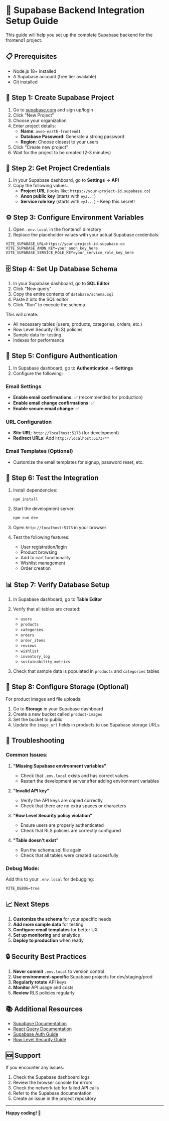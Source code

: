 # 🚀 Supabase Backend Integration Setup Guide

This guide will help you set up the complete Supabase backend for the frontend1 project.

## 📋 Prerequisites

- Node.js 18+ installed
- A Supabase account (free tier available)
- Git installed

## 🔧 Step 1: Create Supabase Project

1. Go to [supabase.com](https://supabase.com) and sign up/login
2. Click "New Project"
3. Choose your organization
4. Enter project details:
   - **Name**: `aveo-earth-frontend1`
   - **Database Password**: Generate a strong password
   - **Region**: Choose closest to your users
5. Click "Create new project"
6. Wait for the project to be created (2-3 minutes)

## 🔑 Step 2: Get Project Credentials

1. In your Supabase dashboard, go to **Settings** → **API**
2. Copy the following values:
   - **Project URL** (looks like: `https://your-project-id.supabase.co`)
   - **Anon public key** (starts with `eyJ...`)
   - **Service role key** (starts with `eyJ...`) - Keep this secret!

## ⚙️ Step 3: Configure Environment Variables

1. Open `.env.local` in the frontend1 directory
2. Replace the placeholder values with your actual Supabase credentials:

```env
VITE_SUPABASE_URL=https://your-project-id.supabase.co
VITE_SUPABASE_ANON_KEY=your_anon_key_here
VITE_SUPABASE_SERVICE_ROLE_KEY=your_service_role_key_here
```

## 🗄️ Step 4: Set Up Database Schema

1. In your Supabase dashboard, go to **SQL Editor**
2. Click "New query"
3. Copy the entire contents of `database/schema.sql`
4. Paste it into the SQL editor
5. Click "Run" to execute the schema

This will create:
- All necessary tables (users, products, categories, orders, etc.)
- Row Level Security (RLS) policies
- Sample data for testing
- Indexes for performance

## 🔐 Step 5: Configure Authentication

1. In Supabase dashboard, go to **Authentication** → **Settings**
2. Configure the following:

### Email Settings
- **Enable email confirmations**: ✅ (recommended for production)
- **Enable email change confirmations**: ✅
- **Enable secure email change**: ✅

### URL Configuration
- **Site URL**: `http://localhost:5173` (for development)
- **Redirect URLs**: Add `http://localhost:5173/**`

### Email Templates (Optional)
- Customize the email templates for signup, password reset, etc.

## 🚀 Step 6: Test the Integration

1. Install dependencies:
   ```bash
   npm install
   ```

2. Start the development server:
   ```bash
   npm run dev
   ```

3. Open `http://localhost:5173` in your browser

4. Test the following features:
   - User registration/login
   - Product browsing
   - Add to cart functionality
   - Wishlist management
   - Order creation

## 📊 Step 7: Verify Database Setup

1. In Supabase dashboard, go to **Table Editor**
2. Verify that all tables are created:
   - `users`
   - `products`
   - `categories`
   - `orders`
   - `order_items`
   - `reviews`
   - `wishlist`
   - `inventory_log`
   - `sustainability_metrics`

3. Check that sample data is populated in `products` and `categories` tables

## 🔧 Step 8: Configure Storage (Optional)

For product images and file uploads:

1. Go to **Storage** in your Supabase dashboard
2. Create a new bucket called `product-images`
3. Set the bucket to public
4. Update the `image_url` fields in products to use Supabase storage URLs

## 🚨 Troubleshooting

### Common Issues:

1. **"Missing Supabase environment variables"**
   - Check that `.env.local` exists and has correct values
   - Restart the development server after adding environment variables

2. **"Invalid API key"**
   - Verify the API keys are copied correctly
   - Check that there are no extra spaces or characters

3. **"Row Level Security policy violation"**
   - Ensure users are properly authenticated
   - Check that RLS policies are correctly configured

4. **"Table doesn't exist"**
   - Run the schema.sql file again
   - Check that all tables were created successfully

### Debug Mode:

Add this to your `.env.local` for debugging:
```env
VITE_DEBUG=true
```

## 📈 Next Steps

1. **Customize the schema** for your specific needs
2. **Add more sample data** for testing
3. **Configure email templates** for better UX
4. **Set up monitoring** and analytics
5. **Deploy to production** when ready

## 🔒 Security Best Practices

1. **Never commit** `.env.local` to version control
2. **Use environment-specific** Supabase projects for dev/staging/prod
3. **Regularly rotate** API keys
4. **Monitor** API usage and costs
5. **Review** RLS policies regularly

## 📚 Additional Resources

- [Supabase Documentation](https://supabase.com/docs)
- [React Query Documentation](https://tanstack.com/query/latest)
- [Supabase Auth Guide](https://supabase.com/docs/guides/auth)
- [Row Level Security Guide](https://supabase.com/docs/guides/auth/row-level-security)

## 🆘 Support

If you encounter any issues:
1. Check the Supabase dashboard logs
2. Review the browser console for errors
3. Check the network tab for failed API calls
4. Refer to the Supabase documentation
5. Create an issue in the project repository

---

**Happy coding! 🎉**
